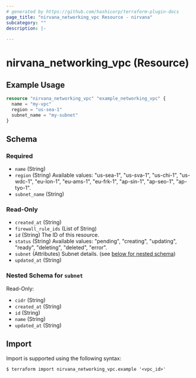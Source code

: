 ```yaml
---
# generated by https://github.com/hashicorp/terraform-plugin-docs
page_title: "nirvana_networking_vpc Resource - nirvana"
subcategory: ""
description: |-
  
---
```


# nirvana_networking_vpc (Resource)



## Example Usage

```terraform
resource "nirvana_networking_vpc" "example_networking_vpc" {
  name = "my-vpc"
  region = "us-sea-1"
  subnet_name = "my-subnet"
}
```

<!-- schema generated by tfplugindocs -->
## Schema

### Required

- `name` (String)
- `region` (String) Available values: "us-sea-1", "us-sva-1", "us-chi-1", "us-wdc-1", "eu-lon-1", "eu-ams-1", "eu-frk-1", "ap-sin-1", "ap-seo-1", "ap-tyo-1".
- `subnet_name` (String)

### Read-Only

- `created_at` (String)
- `firewall_rule_ids` (List of String)
- `id` (String) The ID of this resource.
- `status` (String) Available values: "pending", "creating", "updating", "ready", "deleting", "deleted", "error".
- `subnet` (Attributes) Subnet details. (see [below for nested schema](#nestedatt--subnet))
- `updated_at` (String)

<a id="nestedatt--subnet"></a>
### Nested Schema for `subnet`

Read-Only:

- `cidr` (String)
- `created_at` (String)
- `id` (String)
- `name` (String)
- `updated_at` (String)

## Import

Import is supported using the following syntax:

```shell
$ terraform import nirvana_networking_vpc.example '<vpc_id>'
```
